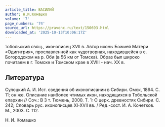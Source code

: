 ```yaml
---
article_title: ВАСИЛИЙ
author: Н.И.Комашко
volume: '7'
page_numbers: '74'
source_url: https://pravenc.ru/text/150693.html
downloaded_at: '2025-10-13T10:06:17Z'
---
```


тобольский свящ., иконописец XVII в. Автор иконы Божией Матери «Одигитрия», прославленной как чудотворная, находившейся в с. Богородском на р. Оби (в 56 км от Томска). Образ был широко почитаем в г. Томске и Томском крае в XVIII - нач. XX в.

## Литература

Сулоцкий А. И. Ист. сведения об иконописании в Сибири. Омск, 1864. С. 11; он же. Описание наиболее чтимых икон, находящихся в Тобольской епархии // Соч.: В 3 т. Тюмень, 2000. Т. 1: О церк. древностях Сибири. С. 242; Словарь рус. иконописцев XI-XVII вв. / Ред.-сост. И. А. Кочетков. М., 2003. С. 112.

Н. И. Комашко
